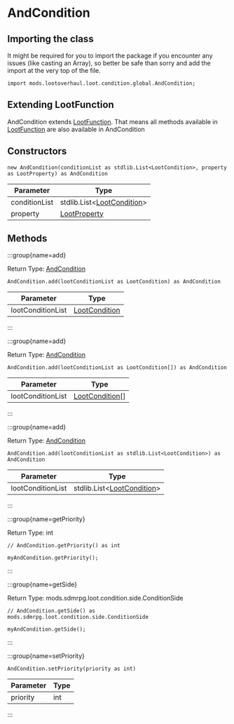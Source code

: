 # AndCondition

## Importing the class

It might be required for you to import the package if you encounter any issues (like casting an Array), so better be safe than sorry and add the import at the very top of the file.
```zenscript
import mods.lootoverhaul.loot.condition.global.AndCondition;
```


## Extending LootFunction

AndCondition extends [LootFunction](/mods/lootoverhaul/loot/condition/basic/LootFunction). That means all methods available in [LootFunction](/mods/lootoverhaul/loot/condition/basic/LootFunction) are also available in AndCondition

## Constructors


```zenscript
new AndCondition(conditionList as stdlib.List<LootCondition>, property as LootProperty) as AndCondition
```
|   Parameter   |                                           Type                                            |
|---------------|-------------------------------------------------------------------------------------------|
| conditionList | stdlib.List&lt;[LootCondition](/mods/lootoverhaul/loot/condition/basic/LootCondition)&gt; |
| property      | [LootProperty](/mods/lootoverhaul/loot/LootProperty)                                      |



## Methods

:::group{name=add}

Return Type: [AndCondition](/mods/lootoverhaul/loot/condition/global/AndCondition)

```zenscript
AndCondition.add(lootConditionList as LootCondition) as AndCondition
```

|     Parameter     |                                  Type                                  |
|-------------------|------------------------------------------------------------------------|
| lootConditionList | [LootCondition](/mods/lootoverhaul/loot/condition/basic/LootCondition) |


:::

:::group{name=add}

Return Type: [AndCondition](/mods/lootoverhaul/loot/condition/global/AndCondition)

```zenscript
AndCondition.add(lootConditionList as LootCondition[]) as AndCondition
```

|     Parameter     |                                   Type                                   |
|-------------------|--------------------------------------------------------------------------|
| lootConditionList | [LootCondition](/mods/lootoverhaul/loot/condition/basic/LootCondition)[] |


:::

:::group{name=add}

Return Type: [AndCondition](/mods/lootoverhaul/loot/condition/global/AndCondition)

```zenscript
AndCondition.add(lootConditionList as stdlib.List<LootCondition>) as AndCondition
```

|     Parameter     |                                           Type                                            |
|-------------------|-------------------------------------------------------------------------------------------|
| lootConditionList | stdlib.List&lt;[LootCondition](/mods/lootoverhaul/loot/condition/basic/LootCondition)&gt; |


:::

:::group{name=getPriority}

Return Type: int

```zenscript
// AndCondition.getPriority() as int

myAndCondition.getPriority();
```

:::

:::group{name=getSide}

Return Type: mods.sdmrpg.loot.condition.side.ConditionSide

```zenscript
// AndCondition.getSide() as mods.sdmrpg.loot.condition.side.ConditionSide

myAndCondition.getSide();
```

:::

:::group{name=setPriority}

```zenscript
AndCondition.setPriority(priority as int)
```

| Parameter | Type |
|-----------|------|
| priority  | int  |


:::



